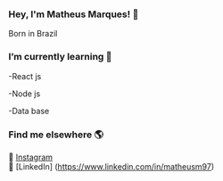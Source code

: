 ### Hey, I'm Matheus Marques! 👋


Born in Brazil <br>

### I’m currently learning 🌱
<p>-React js</p>
<p>-Node js</p>
<p>-Data base</p>

### Find me elsewhere 🌎

📸 [Instagram](https://instagram.com/) <br>
💼 [LinkedIn] (https://www.linkedin.com/in/matheusm97)

<!--
**matheus097/matheus097** is a ✨ _special_ ✨ repository because its `README.md` (this file) appears on your GitHub profile.

Here are some ideas to get you started:

- 🔭 I’m currently working on ...
- 🌱 I’m currently learning ...
- 👯 I’m looking to collaborate on ...
- 🤔 I’m looking for help with ...
- 💬 Ask me about ...
- 📫 How to reach me: ...
- 😄 Pronouns: ...
- ⚡ Fun fact: ...
-->
